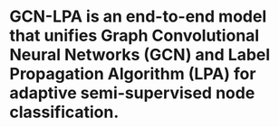 # GCN-LPA is an end-to-end model that unifies Graph Convolutional Neural Networks (GCN) and Label Propagation Algorithm (LPA) for adaptive semi-supervised node classification.
